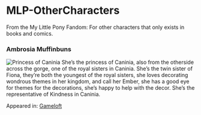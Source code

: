 # MLP-OtherCharacters
From the My Little Pony Fandom: For other characters that only exists in books and comics.


### Ambrosia Muffinbuns
![Princess of Caninia](https://static.miraheze.org/mylittleponywiki/thumb/a/a0/ANNUAL2021_Amber.png/270px-ANNUAL2021_Amber.png)
She’s the princess of Caninia, also from the otherside across the gorge, one of the royal sisters in Caninia. She’s the twin sister of Fiona, they’re both the youngest of the royal sisters, she loves decorating wondrous themes in her kingdom, and call her Ember, she has a good eye for themes for the decorations, she’s happy to help with the decor. She’s the representative of Kindness in Caninia.

Appeared in:
[Gameloft](https://mlp-gameloft.fandom.com/wiki/Princess_Ambrosia_Muffinbuns#Character)
[]()
